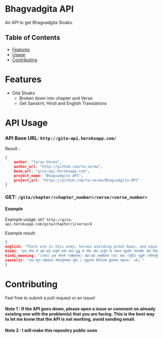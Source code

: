 Bhagvadgita API
======

An API to get Bhagvadgita Sloaks.


## Table of Contents

* [Features](#features)
* [Usage](#api-usage)
* [Contributing](#contributing)

# Features

* Gita Sloaks
  * Broken down into chapter and Verse.
  * Get Sanskrit, Hindi and English Translations


# API Usage
### API Base URL: `http://gita-api.herokuapp.com/`

Result :
```json
{
	author: "Tarun Verma",
	author_url: "http://github.com/ta-verma",
	base_url: "gita-api.herokuapp.com",
	project_name: "Bhagvadgita API",
	project_url: "https://github.com/ta-verma/Bhagvadgita-API"
}
```

### GET: `/gita/chapter/<chapter_number>/verse/<verse_number>`
#### Example
Example usage: `GET http://gita-api.herokuapp.com/gita/chapter/1/verse/4`

Example result:
```json
{
english: "There are in this army, heroes wielding great bows, and equal in military prowess to Bhima and Arjuna: Yuyudhana (Satyaki) and Virata, and the maharatha (great chariot-rider) Drupada;",
hindi: "इस सेना में बड़े-बड़े धनुषों वाले तथा युद्ध में भीम और अर्जुन के समान शूरवीर सात्यकि और विराट तथा महारथी राजा द्रुपद...",
hindi_meaning: "(अत्रा) इस सेनामें (महेष्वासाः) बड़े-बड़े धनुषोंवाले (च) तथा (युधि) युद्धमें (भीमार्जुनसमाः) भीम और अर्जुनके समान (शूराः) शूर-वीर (युयुधानः) सात्यकि (च) और (विराटः) विराट (च) तथा (महारथः) महारथी (द्रुपदः) राजा द्रुपद",
sanskrit: "अत्र शूरा महेष्वासा भीमार्जुनसमा युधि | युयुधानो विराटश्च द्रुपदश्च महारथ: ॥4॥ "
}
```

# Contributing
Feel free to submit a pull request or an issue!


#### Note 1 : If the API goes down, please open a issue or comment on already existing one with the problem(s) that you are facing. This is the best way to let me know that the API is not working, avoid sending email. 

#### Note 2 : I will make this repositry public soon

